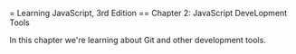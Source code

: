 = Learning JavaScript, 3rd Edition
== Chapter 2: JavaScript DeveLopment Tools

In this chapter we're learning about Git and other
development tools.
